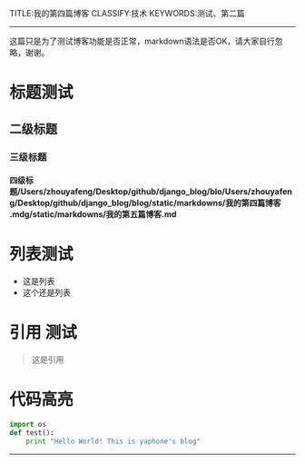 TITLE:我的第四篇博客
CLASSIFY:技术
KEYWORDS:测试、第二篇

------

这篇只是为了测试博客功能是否正常，markdown语法是否OK，请大家自行忽略，谢谢。

# 标题测试

## 二级标题

### 三级标题

#### 四级标题/Users/zhouyafeng/Desktop/github/django_blog/blo/Users/zhouyafeng/Desktop/github/django_blog/blog/static/markdowns/我的第四篇博客 .mdg/static/markdowns/我的第五篇博客.md

# 列表测试

* 这是列表
* 这个还是列表

# 引用 测试

> 这是引用

# 代码高亮

```python
import os
def test():
    print "Hello World! This is yaphone's blog"
```



******

